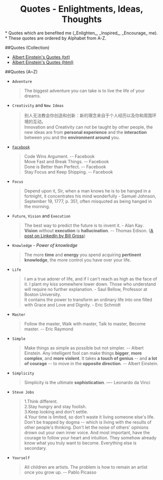 <html><head><meta charset="utf-8">
<title>Quotes</title>
<link id="css" type="text/css" rel="stylesheet" href="../static/stylesheets/main.css"/></head><body>



<div align="center"><h1>Quotes - Enlightments, Ideas, Thoughts</h1></div>
* Quotes which are benefited me (_Enlighten_, _Inspired_, _Encourage_ me).
* These quotes are ordered by Alphabet from A-Z.

##Quotes (Collection)
* [Albert Einstein's Quotes (txt)](./albert-einstein-quotes.txt)
* [Albert Einstein's Quotes (html)](./albert-einstein-quotes.html)


##Quotes (A~Z)
* `Adventure`
  > The biggest adventure you can take is to live the life of your dreams.

* `Creativity` and `New Ideas`
  > 别人无法教会你创造和创新：新的理念来自于个人经历以及你和周围环境的互动。  
  > Innovation and Creativity can not be taught by other people, the new ideas are from **personal experience** and the **interaction** between you and the **environment around** you.

* [`Facebook`](http://xuelianghan.tumblr.com/post/52540580981/facebook-slogan) <!-- 2012-10-29 -->
  > Code Wins Argument. -- Facebook  
  > Move Fast and Break Things. -- Facebook  
  > Done is Better than Perfect. -- Facebook <!-- (Rapid prototyping and Fast iteration) -->  
  > Stay Focus and Keep Shipping. -- Facebook <!-- Smart people known that focus is the mechaniasm to success and also to be a failure protection -->   

* `Focus`
  > Depend upon it, Sir, when a man knows he is to be hanged in a fortnight, it concentrates his mind wonderfully - Samuel Johnson, September 19, 1777, p. 351, often misquoted as being hanged in the morning.

* `Future`, `Vision` and `Execution`
  > The best way to predict the future is to invent it. - Alan Kay.  
  > **Vision** without **execution** is **hallucination**. -- Thomas Edison. ([A post on LinkedIn by Bill Gross](http://www.linkedin.com/today/post/article/20130505003524-9947747-vision-without-execution-is-hallucination))

* `Knowledge` - _Power of knowledge_
  > The more **time** and **energy** you spend acquiring **pertinent knowledge**, the more control you have over your life.

* `Life`
  > I am a true adorer of life, and if I can't reach as high as the face of it. I plant my kiss somewhere lower down. Those who understand will require no further explanation. - Saul Bellow, Professor at Boston University.  
  > It contains the power to transform an ordinary life into one filled with Grace and Love and Dignity. - Eric Schmidt  

* `Master`
  > Follow the master, Walk with master, Talk to master, Become master. -- Eric Raymond

* `Simple`
  > Make things as simple as possible but not simpler. -- Albert Einstein.
  > Any intelligent fool can make things <strong>bigger</strong>, <strong>more complex</strong>, and <strong>more violent</strong>. It takes <strong>a touch of genius</strong> -- and <strong>a lot of courage</strong> -- to move in the <strong>opposite direction</strong>. -- Albert Einstein.

* `Simplicity`
  > Simplicity is the ultimate <strong>sophistication</strong>. —- Leonardo da Vinci

* `Steve Jobs`
  > 1.Think different.  
  > 2.Stay hungry and stay foolish.  
  > 3.Keep looking and don't settle.  
  > 4.Your time is limited, so don't waste it living someone else's life. Don't be trapped by dogma -- which is living with the results of other people's thinking. Don't let the noise of others' opinions drown out your own inner voice. And most important, have the courage to follow your heart and intuition. They somehow already know what you truly want to become. Everything else is secondary.   

* `Yourself`
  > All children are artists. The problem is how to remain an artist once you grow up. -- Pablo Picasso


</body></html>